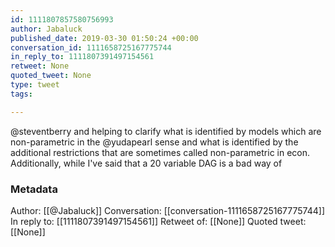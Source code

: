 ```yaml
---
id: 1111807857580756993
author: Jabaluck
published_date: 2019-03-30 01:50:24 +00:00
conversation_id: 1111658725167775744
in_reply_to: 1111807391497154561
retweet: None
quoted_tweet: None
type: tweet
tags:

---
```


@steventberry and helping to clarify what is identified by models which are non-parametric in the @yudapearl sense and what is identified by the additional restrictions that are sometimes called non-parametric in econ. Additionally, while I've said that a 20 variable DAG is a bad way of

### Metadata

Author: [[@Jabaluck]]
Conversation: [[conversation-1111658725167775744]]
In reply to: [[1111807391497154561]]
Retweet of: [[None]]
Quoted tweet: [[None]]
